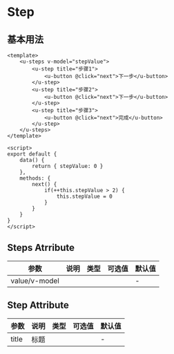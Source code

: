 # Step

## 基本用法
```vue
<template>
    <u-steps v-model="stepValue">
        <u-step title="步骤1">
            <u-button @click="next">下一步</u-button>
        </u-step>
        <u-step title="步骤2">
            <u-button @click="next">下一步</u-button>
        </u-step>
        <u-step title="步骤3">
            <u-button @click="next">完成</u-button>
        </u-step>
    </u-steps>
</template>

<script>
export default {
    data() {
        return { stepValue: 0 }
    },
    methods: {
        next() {
            if(++this.stepValue > 2) {
                this.stepValue = 0
            }
        }
    }
}
</script>
```

## Steps Atrribute

参数 | 说明 | 类型 | 可选值 | 默认值
--- | --- | --- | --- | ---
value/v-model |  |  |  | -

## Step Attribute

参数 | 说明 | 类型 | 可选值 | 默认值
--- | --- | --- | --- | ---
title | 标题 |  |  | -